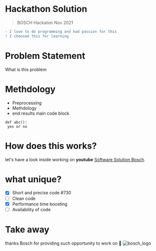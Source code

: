 # Hackathon Solution
> BOSCH Hackaton Nov 2021


```diff
- I love to do programming and had passion for this
! I choosed this for learning
```

# Problem Statement
What is this problem
# Methdology
- Preprocessing
- Methdology
- end results
main code block
```
def abc():
 yes or no
```
# How does this works?
let's have a look inside working on **youtube** [Software Solution Bosch](https://pages.github.com/).
# what unique?
- [x] Short and precise code #730
- [ ] Clean code
- [x] Performance time boosting
- [ ] Availability of code 

# Take away
thanks Bosch for providing such opportunity to work on :tada:
![bosch_logo](https://user-images.githubusercontent.com/56737996/142710244-7c7ecb4a-22a2-459b-b1a4-ebc47d0cbfdd.png)


<!-- This content will not appear in the rendered Markdown -->
